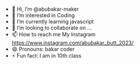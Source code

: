 - 👋 Hi, I’m @abubakar-maker
- 👀 I’m interested in Coding
- 🌱 I’m currently learning  javascript 
- 💞️ I’m looking to collaborate on ...
- 📫 How to reach me My Instagram https://www.instagram.com/abubakar_butt_2023/
- 😄 Pronouns: bakar coder
- ⚡ Fun fact: I am in 10th class 

<!---
abubakar-maker/abubakar-maker is a ✨ special ✨ repository because its `README.md` (this file) appears on your GitHub profile.
You can click the Preview link to take a look at your changes.
--->
